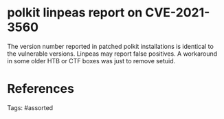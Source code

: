 # polkit linpeas report on CVE-2021-3560
The version number reported in patched polkit installations is identical to the vulnerable versions.
Linpeas may report false positives.
A workaround in some older HTB or CTF boxes was just to remove setuid.

# References

Tags:
    #assorted

